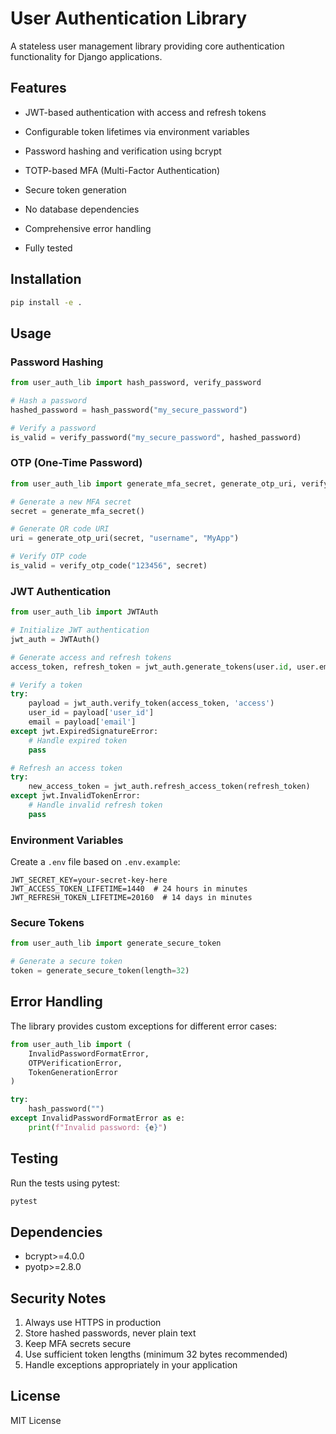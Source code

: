 # User Authentication Library

A stateless user management library providing core authentication functionality for Django applications.

## Features

- JWT-based authentication with access and refresh tokens
- Configurable token lifetimes via environment variables

- Password hashing and verification using bcrypt
- TOTP-based MFA (Multi-Factor Authentication)
- Secure token generation
- No database dependencies
- Comprehensive error handling
- Fully tested

## Installation

```bash
pip install -e .
```

## Usage

### Password Hashing

```python
from user_auth_lib import hash_password, verify_password

# Hash a password
hashed_password = hash_password("my_secure_password")

# Verify a password
is_valid = verify_password("my_secure_password", hashed_password)
```

### OTP (One-Time Password)

```python
from user_auth_lib import generate_mfa_secret, generate_otp_uri, verify_otp_code

# Generate a new MFA secret
secret = generate_mfa_secret()

# Generate QR code URI
uri = generate_otp_uri(secret, "username", "MyApp")

# Verify OTP code
is_valid = verify_otp_code("123456", secret)
```

### JWT Authentication

```python
from user_auth_lib import JWTAuth

# Initialize JWT authentication
jwt_auth = JWTAuth()

# Generate access and refresh tokens
access_token, refresh_token = jwt_auth.generate_tokens(user.id, user.email)

# Verify a token
try:
    payload = jwt_auth.verify_token(access_token, 'access')
    user_id = payload['user_id']
    email = payload['email']
except jwt.ExpiredSignatureError:
    # Handle expired token
    pass

# Refresh an access token
try:
    new_access_token = jwt_auth.refresh_access_token(refresh_token)
except jwt.InvalidTokenError:
    # Handle invalid refresh token
    pass
```

### Environment Variables

Create a `.env` file based on `.env.example`:

```env
JWT_SECRET_KEY=your-secret-key-here
JWT_ACCESS_TOKEN_LIFETIME=1440  # 24 hours in minutes
JWT_REFRESH_TOKEN_LIFETIME=20160  # 14 days in minutes
```

### Secure Tokens

```python
from user_auth_lib import generate_secure_token

# Generate a secure token
token = generate_secure_token(length=32)
```

## Error Handling

The library provides custom exceptions for different error cases:

```python
from user_auth_lib import (
    InvalidPasswordFormatError,
    OTPVerificationError,
    TokenGenerationError
)

try:
    hash_password("")
except InvalidPasswordFormatError as e:
    print(f"Invalid password: {e}")
```

## Testing

Run the tests using pytest:

```bash
pytest
```

## Dependencies

- bcrypt>=4.0.0
- pyotp>=2.8.0

## Security Notes

1. Always use HTTPS in production
2. Store hashed passwords, never plain text
3. Keep MFA secrets secure
4. Use sufficient token lengths (minimum 32 bytes recommended)
5. Handle exceptions appropriately in your application

## License

MIT License
